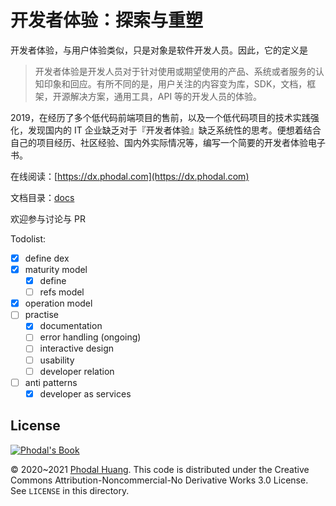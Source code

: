 # 开发者体验：探索与重塑

开发者体验，与用户体验类似，只是对象是软件开发人员。因此，它的定义是

> 开发者体验是开发人员对于针对使用或期望使用的产品、系统或者服务的认知印象和回应。有所不同的是，用户关注的内容变为库，SDK，文档，框架，开源解决方案，通用工具，API 等的开发人员的体验。

2019，在经历了多个低代码前端项目的售前，以及一个低代码项目的技术实践强化，发现国内的 IT 企业缺乏对于『开发者体验』缺乏系统性的思考。便想着结合自己的项目经历、社区经验、国内外实际情况等，编写一个简要的开发者体验电子书。

在线阅读：[https://dx.phodal.com](https://dx.phodal.com)

文档目录：[docs](./docs)

欢迎参与讨论与 PR

Todolist:

 - [x] define dex
 - [x] maturity model
   - [x] define
   - [ ] refs model
 - [x] operation model
 - [ ] practise
   - [x] documentation
   - [ ] error handling (ongoing)
   - [ ] interactive design
   - [ ] usability
   - [ ] developer relation
 - [ ] anti patterns
   - [x] developer as services

## License

[![Phodal's Book](http://brand.phodal.com/shields/book-small.svg)](https://www.phodal.com/)

© 2020~2021 [Phodal Huang](https://www.phodal.com). This code is distributed under the Creative Commons Attribution-Noncommercial-No Derivative Works 3.0  License. See `LICENSE` in this directory.
